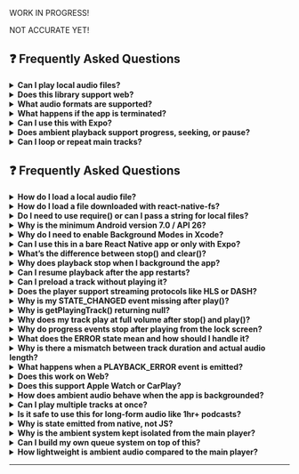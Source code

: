WORK IN PROGRESS!

NOT ACCURATE YET!


## ❓ Frequently Asked Questions

<details>
<summary><strong>Can I play local audio files?</strong></summary>

Yes. You can use:
- `require('./audio.mp3')` for bundled assets.
- A full path string (e.g., from `react-native-fs`) for downloaded files.

</details>

<details>
<summary><strong>Does this library support web?</strong></summary>

Yes. Web support is included. It falls back to HTML5 Audio and only supports basic features. Advanced features like ambient audio and lock screen controls are not available on web.

</details>

<details>
<summary><strong>What audio formats are supported?</strong></summary>

Any format supported by the native platforms:
- iOS: MP3, AAC, WAV, ALAC, etc.
- Android: MP3, AAC, OGG, WAV, FLAC, etc.
- Also supports HLS, DASH, RTSP, and RTMP streaming.

</details>

<details>
<summary><strong>What happens if the app is terminated?</strong></summary>

- Main audio playback can continue briefly depending on OS policy, but usually stops.
- Ambient playback will stop and is not guaranteed to resume.
- For persistent playback, ensure proper background modes are enabled and keep a main track active.

</details>

<details>
<summary><strong>Can I use this with Expo?</strong></summary>

Yes, but only with Expo Dev Client or EAS builds. It will not work in the classic Expo Go app because native modules must be compiled.

</details>

<details>
<summary><strong>Does ambient playback support progress, seeking, or pause?</strong></summary>

No. Ambient audio is intentionally minimal. It only supports:
- `AudioPro.ambientPlay({ url })`
- `AudioPro.ambientStop()`
- `AudioPro.ambientSetVolume()`

No hooks, no getters, no seeking — just play and stop.

</details>

<details>
<summary><strong>Can I loop or repeat main tracks?</strong></summary>

Not currently. Looping is only supported for ambient playback. Track repeat logic must be implemented in your app via the `TRACK_ENDED` event.

</details>

## ❓ Frequently Asked Questions

<details>
<summary><strong>How do I load a local audio file?</strong></summary>
Use `require('./audio.mp3')` to reference local bundled files directly.
</details>

<details>
<summary><strong>How do I load a file downloaded with react-native-fs?</strong></summary>
Pass the file path as a string. On iOS, prefix with `file://` (e.g. `file://${path}`); on Android, raw paths like `/data/user/0/...` are supported natively.
</details>

<details>
<summary><strong>Do I need to use require() or can I pass a string for local files?</strong></summary>
You can pass a string path for downloaded or runtime files. `require()` is only needed for statically bundled files.
</details>

<details>
<summary><strong>Why is the minimum Android version 7.0 / API 26?</strong></summary>
To use Media3’s modern APIs for media sessions and notifications, the library targets Android API 26+.
</details>

<details>
<summary><strong>Why do I need to enable Background Modes in Xcode?</strong></summary>
iOS requires this entitlement to allow audio to continue playing when the app is backgrounded.
</details>

<details>
<summary><strong>Can I use this in a bare React Native app or only with Expo?</strong></summary>
Works with bare React Native and with Expo Dev Client or EAS builds. Not supported in Expo Go.
</details>

<details>
<summary><strong>What’s the difference between stop() and clear()?</strong></summary>
`stop()` pauses playback and resets position to 0 but retains metadata and media session.
`clear()` fully tears down the player, resets to IDLE, and removes media session and track info.
</details>

<details>
<summary><strong>Why does playback stop when I background the app?</strong></summary>
Ensure background modes are enabled. Ambient audio may not always persist; keep a main track playing for reliability.
</details>

<details>
<summary><strong>Can I resume playback after the app restarts?</strong></summary>
Not automatically. You must persist track info and state in your app, and reload manually after app launch.
</details>

<details>
<summary><strong>Can I preload a track without playing it?</strong></summary>
Yes. Call `play(track, { autoPlay: false })` to load the track and pause it immediately.
</details>

<details>
<summary><strong>Does the player support streaming protocols like HLS or DASH?</strong></summary>
Yes, on both platforms. Just pass a URL to the streaming file.
</details>

<details>
<summary><strong>Why is my STATE_CHANGED event missing after play()?</strong></summary>
Ensure listeners are added before calling `play()`. Events are not replayed retroactively.
</details>

<details>
<summary><strong>Why is getPlayingTrack() returning null?</strong></summary>
The player is likely in IDLE or STOPPED state, or has not yet loaded a track.
</details>

<details>
<summary><strong>Why does my track play at full volume after stop() and play()?</strong></summary>
Ensure you're calling `setVolume()` again or using `configure()` to set the default. Volume resets between plays.
</details>

<details>
<summary><strong>Why do progress events stop after playing from the lock screen?</strong></summary>
The progress timer may need to be restarted. Ensure native state updates trigger it correctly.
</details>

<details>
<summary><strong>What does the ERROR state mean and how should I handle it?</strong></summary>
It indicates a critical player error (e.g., failed to load). Listen for `PLAYBACK_ERROR` and `STATE_CHANGED: ERROR`, and show a UI fallback or retry.
</details>

<details>
<summary><strong>Why is there a mismatch between track duration and actual audio length?</strong></summary>
Initial durations may be zero or approximate. Wait for `PROGRESS` updates to get more accurate duration values.
</details>

<details>
<summary><strong>What happens when a PLAYBACK_ERROR event is emitted?</strong></summary>
A soft error occurred (e.g., fetch issue). This does not always change the player state. Handle errors gracefully in your app.
</details>

<details>
<summary><strong>Does this work on Web?</strong></summary>
Yes. Web fallback uses HTML5 Audio, but advanced features (lock screen, ambient) are not supported.
</details>

<details>
<summary><strong>Does this support Apple Watch or CarPlay?</strong></summary>
No. These are not currently supported by this library.
</details>

<details>
<summary><strong>How does ambient audio behave when the app is backgrounded?</strong></summary>
Ambient audio usually continues in background, but is not guaranteed by OS. For reliability, pair it with an active main track.
</details>

<details>
<summary><strong>Can I play multiple tracks at once?</strong></summary>
Only with ambient audio + main audio. Concurrent playback of multiple main tracks is not supported.
</details>

<details>
<summary><strong>Is it safe to use this for long-form audio like 1hr+ podcasts?</strong></summary>
Yes. It's designed for stability and background behavior during long sessions.
</details>

<details>
<summary><strong>Why is state emitted from native, not JS?</strong></summary>
The native player owns the source of truth and lifecycle of media playback. JS listens and responds but does not control state transitions directly.
</details>

<details>
<summary><strong>Why is the ambient system kept isolated from the main player?</strong></summary>
To keep it lightweight and avoid coupling. Ambient audio has its own lifecycle, events, and methods.
</details>

<details>
<summary><strong>Can I build my own queue system on top of this?</strong></summary>
Yes. The library gives you single-track control. Queues, playlists, and repeat logic should be managed at the app level.
</details>

<details>
<summary><strong>How lightweight is ambient audio compared to the main player?</strong></summary>
It’s extremely lightweight. No state tracking, no lock screen integration, minimal playback management.
</details>

---
